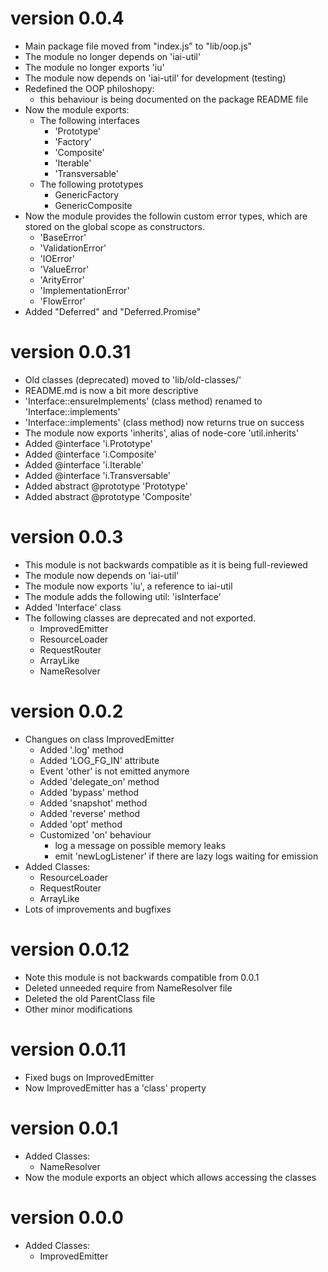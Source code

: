 # version 0.0.4
  - Main package file moved from "index.js" to "lib/oop.js"
  - The module no longer depends on 'iai-util'
  - The module no longer exports 'iu'
  - The module now depends on 'iai-util' for development (testing)
  - Redefined the OOP philoshopy:
    - this behaviour is being documented on the package README file
  - Now the module exports:
    - The following interfaces
      - 'Prototype'
      - 'Factory'
      - 'Composite'
      - 'Iterable'
      - 'Transversable'
    - The following prototypes
      - GenericFactory
      - GenericComposite
  - Now the module provides the followin custom error types, 
    which are stored on the global scope as constructors.
    - 'BaseError'
    - 'ValidationError'
    - 'IOError'
    - 'ValueError'
    - 'ArityError'
    - 'ImplementationError'
    - 'FlowError'
  - Added "Deferred" and "Deferred.Promise"

# version 0.0.31
  - Old classes (deprecated) moved to 'lib/old-classes/'
  - README.md is now a bit more descriptive
  - 'Interface::ensureImplements' (class method) renamed to 'Interface::implements'
  - 'Interface::implements' (class method) now returns true on success
  - The module now exports 'inherits', alias of node-core 'util.inherits'
  - Added @interface 'i.Prototype'
  - Added @interface 'i.Composite'
  - Added @interface 'i.Iterable'
  - Added @interface 'i.Transversable'
  - Added abstract @prototype 'Prototype'
  - Added abstract @prototype 'Composite'

# version 0.0.3
  - This module is not backwards compatible as it is being full-reviewed
  - The module now depends on 'iai-util'
  - The module now exports 'iu', a reference to iai-util
  - The module adds the following util: 'isInterface'
  - Added 'Interface' class
  - The following classes are deprecated and not exported.
    - ImprovedEmitter
    - ResourceLoader
    - RequestRouter
    - ArrayLike
    - NameResolver

# version 0.0.2
  - Changues on class ImprovedEmitter
    - Added '.log' method
    - Added 'LOG_FG_IN' attribute
    - Event 'other' is not emitted anymore
    - Added 'delegate_on' method
    - Added 'bypass' method
    - Added 'snapshot' method
    - Added 'reverse' method
    - Added 'opt' method
    - Customized 'on' behaviour
      - log a message on possible memory leaks
      - emit 'newLogListener' if there are lazy logs waiting for emission
  - Added Classes:
    - ResourceLoader
    - RequestRouter
    - ArrayLike
  - Lots of improvements and bugfixes

# version 0.0.12
  - Note this module is not backwards compatible from 0.0.1
  - Deleted unneeded require from NameResolver file
  - Deleted the old ParentClass file
  - Other minor modifications

# version 0.0.11
  - Fixed bugs on ImprovedEmitter
  - Now ImprovedEmitter has a 'class' property

# version 0.0.1
  - Added Classes:
    - NameResolver
  - Now the module exports an object which allows accessing the classes

# version 0.0.0
  - Added Classes:
    - ImprovedEmitter
